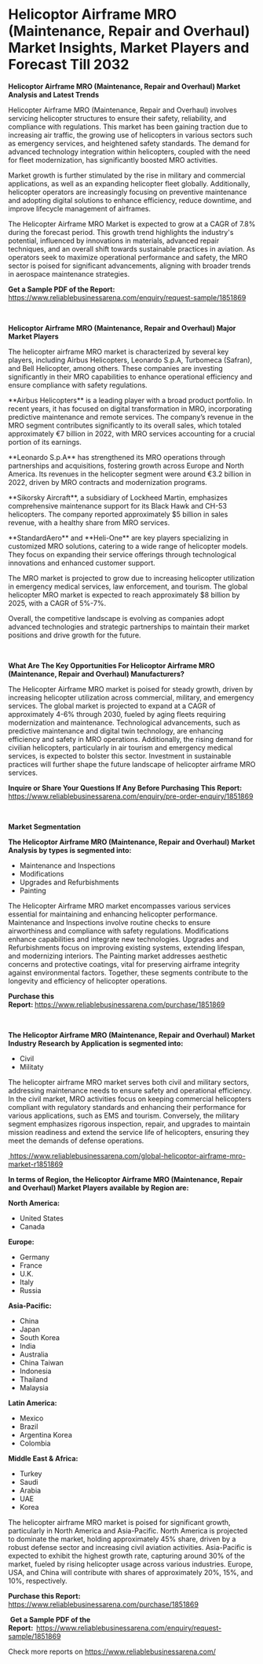 <p><h1>Helicoptor Airframe MRO (Maintenance, Repair and Overhaul) Market Insights, Market Players and Forecast Till 2032</h1></p><p><strong>Helicoptor Airframe MRO (Maintenance, Repair and Overhaul) Market Analysis and Latest Trends</strong></p>
<p><p>Helicopter Airframe MRO (Maintenance, Repair and Overhaul) involves servicing helicopter structures to ensure their safety, reliability, and compliance with regulations. This market has been gaining traction due to increasing air traffic, the growing use of helicopters in various sectors such as emergency services, and heightened safety standards. The demand for advanced technology integration within helicopters, coupled with the need for fleet modernization, has significantly boosted MRO activities. </p><p>Market growth is further stimulated by the rise in military and commercial applications, as well as an expanding helicopter fleet globally. Additionally, helicopter operators are increasingly focusing on preventive maintenance and adopting digital solutions to enhance efficiency, reduce downtime, and improve lifecycle management of airframes. </p><p>The Helicopter Airframe MRO Market is expected to grow at a CAGR of 7.8% during the forecast period. This growth trend highlights the industry's potential, influenced by innovations in materials, advanced repair techniques, and an overall shift towards sustainable practices in aviation. As operators seek to maximize operational performance and safety, the MRO sector is poised for significant advancements, aligning with broader trends in aerospace maintenance strategies.</p></p>
<p><strong>Get a Sample PDF of the Report:&nbsp;</strong> <a href="https://www.reliablebusinessarena.com/enquiry/request-sample/1851869?utm_campaign=3558&utm_medium=2&utm_source=Github&utm_content=ia&utm_term=26032025&utm_id=helicoptor-airframe-mro-maintenance-repair-and-overhaul">https://www.reliablebusinessarena.com/enquiry/request-sample/1851869</a></p>
<p>&nbsp;</p>
<p><strong>Helicoptor Airframe MRO (Maintenance, Repair and Overhaul) Major Market Players</strong></p>
<p><p>The helicopter airframe MRO market is characterized by several key players, including Airbus Helicopters, Leonardo S.p.A, Turbomeca (Safran), and Bell Helicopter, among others. These companies are investing significantly in their MRO capabilities to enhance operational efficiency and ensure compliance with safety regulations.</p><p>**Airbus Helicopters** is a leading player with a broad product portfolio. In recent years, it has focused on digital transformation in MRO, incorporating predictive maintenance and remote services. The company’s revenue in the MRO segment contributes significantly to its overall sales, which totaled approximately €7 billion in 2022, with MRO services accounting for a crucial portion of its earnings.</p><p>**Leonardo S.p.A** has strengthened its MRO operations through partnerships and acquisitions, fostering growth across Europe and North America. Its revenues in the helicopter segment were around €3.2 billion in 2022, driven by MRO contracts and modernization programs.</p><p>**Sikorsky Aircraft**, a subsidiary of Lockheed Martin, emphasizes comprehensive maintenance support for its Black Hawk and CH-53 helicopters. The company reported approximately $5 billion in sales revenue, with a healthy share from MRO services.</p><p>**StandardAero** and **Heli-One** are key players specializing in customized MRO solutions, catering to a wide range of helicopter models. They focus on expanding their service offerings through technological innovations and enhanced customer support.</p><p>The MRO market is projected to grow due to increasing helicopter utilization in emergency medical services, law enforcement, and tourism. The global helicopter MRO market is expected to reach approximately $8 billion by 2025, with a CAGR of 5%-7%. </p><p>Overall, the competitive landscape is evolving as companies adopt advanced technologies and strategic partnerships to maintain their market positions and drive growth for the future.</p></p>
<p>&nbsp;</p>
<p><strong>What Are The Key Opportunities For Helicoptor Airframe MRO (Maintenance, Repair and Overhaul) Manufacturers?</strong></p>
<p><p>The Helicopter Airframe MRO market is poised for steady growth, driven by increasing helicopter utilization across commercial, military, and emergency services. The global market is projected to expand at a CAGR of approximately 4-6% through 2030, fueled by aging fleets requiring modernization and maintenance. Technological advancements, such as predictive maintenance and digital twin technology, are enhancing efficiency and safety in MRO operations. Additionally, the rising demand for civilian helicopters, particularly in air tourism and emergency medical services, is expected to bolster this sector. Investment in sustainable practices will further shape the future landscape of helicopter airframe MRO services.</p></p>
<p><strong>Inquire or Share Your Questions If Any Before Purchasing This Report:</strong> <a href="https://www.reliablebusinessarena.com/enquiry/pre-order-enquiry/1851869?utm_campaign=3558&utm_medium=2&utm_source=Github&utm_content=ia&utm_term=26032025&utm_id=helicoptor-airframe-mro-maintenance-repair-and-overhaul">https://www.reliablebusinessarena.com/enquiry/pre-order-enquiry/1851869</a></p>
<p>&nbsp;</p>
<p><strong>Market Segmentation</strong></p>
<p><strong>The Helicoptor Airframe MRO (Maintenance, Repair and Overhaul) Market Analysis by types is segmented into:</strong></p>
<p><ul><li>Maintenance and Inspections</li><li>Modifications</li><li>Upgrades and Refurbishments</li><li>Painting</li></ul></p>
<p><p>The Helicopter Airframe MRO market encompasses various services essential for maintaining and enhancing helicopter performance. Maintenance and Inspections involve routine checks to ensure airworthiness and compliance with safety regulations. Modifications enhance capabilities and integrate new technologies. Upgrades and Refurbishments focus on improving existing systems, extending lifespan, and modernizing interiors. The Painting market addresses aesthetic concerns and protective coatings, vital for preserving airframe integrity against environmental factors. Together, these segments contribute to the longevity and efficiency of helicopter operations.</p></p>
<p><strong>Purchase this Report:&nbsp;</strong><a href="https://www.reliablebusinessarena.com/purchase/1851869?utm_campaign=3558&utm_medium=2&utm_source=Github&utm_content=ia&utm_term=26032025&utm_id=helicoptor-airframe-mro-maintenance-repair-and-overhaul">https://www.reliablebusinessarena.com/purchase/1851869</a></p>
<p>&nbsp;</p>
<p><strong>The Helicoptor Airframe MRO (Maintenance, Repair and Overhaul) Market Industry Research by Application is segmented into:</strong></p>
<p><ul><li>Civil</li><li>Militaty</li></ul></p>
<p><p>The helicopter airframe MRO market serves both civil and military sectors, addressing maintenance needs to ensure safety and operational efficiency. In the civil market, MRO activities focus on keeping commercial helicopters compliant with regulatory standards and enhancing their performance for various applications, such as EMS and tourism. Conversely, the military segment emphasizes rigorous inspection, repair, and upgrades to maintain mission readiness and extend the service life of helicopters, ensuring they meet the demands of defense operations.</p></p>
<p><a href="https://www.reliablebusinessarena.com/global-helicoptor-airframe-mro-market-r1851869?utm_campaign=3558&utm_medium=2&utm_source=Github&utm_content=ia&utm_term=26032025&utm_id=helicoptor-airframe-mro-maintenance-repair-and-overhaul">&nbsp;https://www.reliablebusinessarena.com/global-helicoptor-airframe-mro-market-r1851869</a></p>
<p><strong>In terms of Region, the Helicoptor Airframe MRO (Maintenance, Repair and Overhaul) Market Players available by Region are:</strong></p>
<p>
    <p> <strong> North America: </strong>
        <ul>
            <li>United States</li>
            <li>Canada</li>
        </ul>
        </p> 
    <p> <strong> Europe: </strong>
        <ul>
            <li>Germany</li>
            <li>France</li>
            <li>U.K.</li>
            <li>Italy</li>
            <li>Russia</li>
        </ul>
        </p> 
    <p> <strong> Asia-Pacific: </strong>
        <ul>
            <li>China</li>
            <li>Japan</li>
            <li>South Korea</li>
            <li>India</li>
            <li>Australia</li>
            <li>China Taiwan</li>
            <li>Indonesia</li>
            <li>Thailand</li>
            <li>Malaysia</li>
        </ul>
        </p> 
    <p> <strong> Latin America: </strong>
        <ul>
            <li>Mexico</li>
            <li>Brazil</li>
            <li>Argentina Korea</li>
            <li>Colombia</li>
        </ul>
        </p> 
    <p> <strong> Middle East & Africa: </strong>
        <ul>
            <li>Turkey</li>
            <li>Saudi</li>
            <li>Arabia</li>
            <li>UAE</li>
            <li>Korea</li>
        </ul>
    </p>
    </p>
<p><p>The helicopter airframe MRO market is poised for significant growth, particularly in North America and Asia-Pacific. North America is projected to dominate the market, holding approximately 45% share, driven by a robust defense sector and increasing civil aviation activities. Asia-Pacific is expected to exhibit the highest growth rate, capturing around 30% of the market, fueled by rising helicopter usage across various industries. Europe, USA, and China will contribute with shares of approximately 20%, 15%, and 10%, respectively.</p></p>
<p><strong>Purchase this Report: </strong><a href="https://www.reliablebusinessarena.com/purchase/1851869?utm_campaign=3558&utm_medium=2&utm_source=Github&utm_content=ia&utm_term=26032025&utm_id=helicoptor-airframe-mro-maintenance-repair-and-overhaul">https://www.reliablebusinessarena.com/purchase/1851869</a></p>
<p>&nbsp;<strong>Get a Sample PDF of the Report:&nbsp;&nbsp;</strong><a href="https://www.reliablebusinessarena.com/enquiry/request-sample/1851869?utm_campaign=3558&utm_medium=2&utm_source=Github&utm_content=ia&utm_term=26032025&utm_id=helicoptor-airframe-mro-maintenance-repair-and-overhaul">https://www.reliablebusinessarena.com/enquiry/request-sample/1851869</a></p>
<p><strong></strong></p>
<p>Check more reports on <a href="https://www.reliablebusinessarena.com/?utm_campaign=3558&utm_medium=2&utm_source=Github&utm_content=ia&utm_term=26032025&utm_id=helicoptor-airframe-mro-maintenance-repair-and-overhaul">https://www.reliablebusinessarena.com/</a></p>